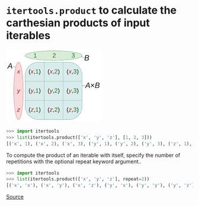 # `itertools.product` to calculate the carthesian products of input iterables

![Visual representation of the carthesian product of two sets](../img/carthesian-product.png)

```python
>>> import itertools
>>> list(itertools.product(['x', 'y', 'z'], [1, 2, 3]))
[('x', 1), ('x', 2), ('x', 3), ('y', 1), ('y', 2), ('y', 3), ('z', 1), ('z', 2), ('z', 3)]
```

To compute the product of an iterable with itself, specify the number
of repetitions with the optional repeat keyword argument..

```python
>>> import itertools
>>> list(itertools.product(['x', 'y', 'z'], repeat=2))
[('x', 'x'), ('x', 'y'), ('x', 'z'), ('y', 'x'), ('y', 'y'), ('y', 'z'), ('z', 'x'), ('z', 'y'), ('z', 'z')]
```

[Source](https://docs.python.org/3/library/itertools.html#itertools.product)
